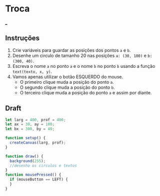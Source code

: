 # Troca

[_]()

## Instruções

1. Crie variáveis para guardar as posições dos pontos `a` e `b`.
2. Desenhe um circulo de tamanho 20 nas posições `a: (30, 100)` e `b: (300, 40)`.
3. Escreva o nome `a` no ponto `a` e o nome `b` no ponto `b` usando a função `text(texto, x, y)`.
4. Vamos apenas utilizar o botão ESQUERDO do mouse.
    - O primeiro clique muda a posição do ponto `a`.
    - O segundo clique muda a posição do ponto `b`.
    - O terceiro clique muda a posição do ponto `a` e assim por diante.

## Draft

```js
let larg = 400, prof = 400;
let ax = 30, ay = 100;
let bx = 300, by = 40;

function setup() {
  createCanvas(larg, prof);
}

function draw() {
  background(255);
  //desenho os circulos e textos
}
function mousePressed() {
  if (mouseButton == LEFT) {
  }
}


```
